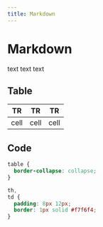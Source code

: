 ```yaml
---
title: Markdown
---
```


# Markdown

text text text

## Table

| TR   | TR   | TR   |
| ---- | ---- | ---- |
| cell | cell | cell |

## Code

```css
table {
  border-collapse: collapse;
}

th,
td {
  padding: 8px 12px;
  border: 1px solid #f7f6f4;
}
```
